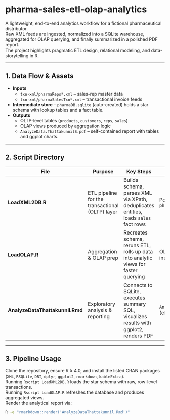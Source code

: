 # pharma-sales-etl-olap-analytics

A lightweight, end-to-end analytics workflow for a fictional pharmaceutical distributor.  
Raw XML feeds are ingested, normalized into a SQLite warehouse, aggregated for OLAP querying, and finally summarized in a polished PDF report.  
The project highlights pragmatic ETL design, relational modeling, and data-storytelling in R.

---

## 1. Data Flow & Assets  

* **Inputs**  
  * `txn-xml/pharmaReps*.xml` – sales-rep master data  
  * `txn-xml/pharmaSalesTxn*.xml` – transactional invoice feeds  
* **Intermediate store** – `pharmaDB.sqlite` (auto-created) holds a star schema with lookup tables and a fact table.  
* **Outputs**  
  * OLTP-level tables (`products`, `customers`, `reps`, `sales`)  
  * OLAP views produced by aggregation logic  
  * `AnalyzeData.ThattakunnilS.pdf` – self-contained report with tables and ggplot charts.  

---

## 2. Script Directory  

| File | Purpose | Key Steps | Output |
|------|---------|-----------|--------|
| **LoadXML2DB.R** | ETL pipeline for the transactional (OLTP) layer | Builds schema, parses XML via XPath, deduplicates entities, loads `sales` fact rows | Populated OLTP tables in `pharmaDB.sqlite` |
| **LoadOLAP.R** | Aggregation & OLAP prep | Recreates schema, reruns ETL, rolls up data into analytic views for faster querying | OLAP-ready tables/views inside the same SQLite file |
| **AnalyzeDataThattakunnil.Rmd** | Exploratory analysis & reporting | Connects to SQLite, executes summary SQL, visualizes results with ggplot2, renders PDF | `AnalyzeData.ThattakunnilS.pdf` (charts + insights) |

---

## 3. Pipeline Usage  

Clone the repository, ensure R ≥ 4.0, and install the listed CRAN packages (`XML`, `RSQLite`, `DBI`, `dplyr`, `ggplot2`, `rmarkdown`, `kableExtra`).  
Running `Rscript LoadXML2DB.R` loads the star schema with raw, row-level transactions.  
Running `Rscript LoadOLAP.R` refreshes the database and produces aggregated views.  
Render the analytical report via:

```bash
R -e "rmarkdown::render('AnalyzeDataThattakunnil.Rmd')"

